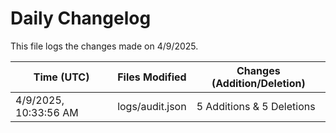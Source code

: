 # Daily Changelog

This file logs the changes made on 4/9/2025.

| Time (UTC)             | Files Modified                    | Changes (Addition/Deletion) |
|------------------------|-----------------------------------|-----------------------------|
| 4/9/2025, 10:33:56 AM | logs/audit.json | 5 Additions & 5 Deletions |
